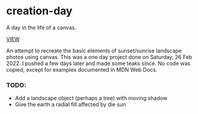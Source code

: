 # creation-day

A day in the life of a canvas.

[VIEW](https://gwest7.github.io/creation-day/)

An attempt to recreate the basic elements of sunset/sunrise landscape photos using canvas. This was a one day project done on Saturday, 26 Feb 2022. I pushed a few days later and made some teaks since. No code was copied, except for examples documented in MDN Web Docs.

### TODO:
* Add a landscape object (perhaps a tree) with moving shadow
* Give the earth a radial fill affected by die sun

